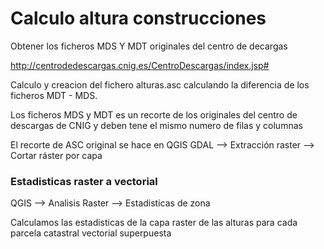 # Calculo altura  construcciones

Obtener los ficheros MDS Y MDT originales del centro de decargas

http://centrodedescargas.cnig.es/CentroDescargas/index.jsp#


Calculo y creacion del fichero alturas.asc calculando la diferencia de los ficheros MDT - MDS.

Los ficheros MDS y MDT es un recorte de los originales del centro de descargas de CNIG y deben tene el mismo numero de filas y columnas

El recorte de ASC original se hace en QGIS 
GDAL --> Extracción raster --> Cortar ráster por capa

### Estadisticas raster a vectorial

QGIS --> Analisis Raster --> Estadisticas de zona

Calculamos las estadisticas de la capa raster de las alturas para cada parcela catastral vectorial superpuesta
